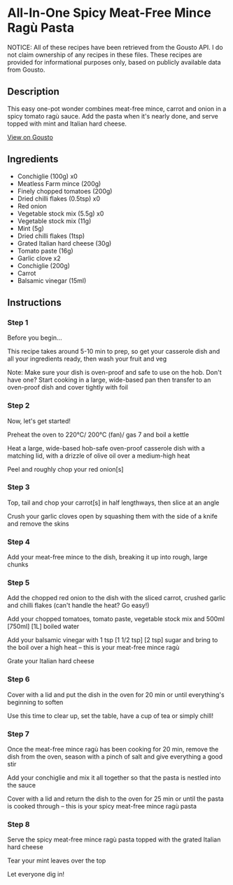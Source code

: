 # All-In-One Spicy Meat-Free Mince Ragù Pasta

NOTICE: All of these recipes have been retrieved from the Gousto API. I do not claim ownership of any recipes in these files. These recipes are provided for informational purposes only, based on publicly available data from Gousto.

## Description

This easy one-pot wonder combines meat-free mince, carrot and onion in a spicy tomato ragù sauce. Add the pasta when it's nearly done, and serve topped with mint and Italian hard cheese. 

[View on Gousto](https://www.gousto.co.uk/recipes/cookbook/all-in-one-spicy-meat-free-ragu-pasta)

## Ingredients

- Conchiglie (100g) x0
- Meatless Farm mince (200g)
- Finely chopped tomatoes (200g)
- Dried chilli flakes (0.5tsp) x0
- Red onion
- Vegetable stock mix (5.5g) x0
- Vegetable stock mix (11g)
- Mint (5g)
- Dried chilli flakes (1tsp)
- Grated Italian hard cheese (30g)
- Tomato paste (16g)
- Garlic clove x2
- Conchiglie (200g)
- Carrot
- Balsamic vinegar (15ml)

## Instructions


### Step 1

Before you begin...

This recipe takes around 5-10 min to prep, so get your casserole dish and all your ingredients ready, then wash your fruit and veg

Note: Make sure your dish is oven-proof and safe to use on the hob. Don't have one? Start cooking in a large, wide-based pan then transfer to an oven-proof dish and cover tightly with foil


### Step 2

Now, let's get started!

Preheat the oven to 220°C/ 200°C (fan)/ gas 7 and boil a kettle

Heat a large, wide-based hob-safe oven-proof casserole dish with a matching lid, with a drizzle of olive oil over a medium-high heat

Peel and roughly chop your red onion[s]


### Step 3

Top, tail and chop your carrot[s] in half lengthways, then slice at an angle

Crush your garlic cloves open by squashing them with the side of a knife and remove the skins


### Step 4

Add your meat-free mince to the dish, breaking it up into rough, large chunks


### Step 5

Add the chopped red onion to the dish with the sliced carrot, crushed garlic and chilli flakes (can't handle the heat? Go easy!)

Add your chopped tomatoes, tomato paste, vegetable stock mix and 500ml<span class="text-purple"> [750ml] </span><span class="text-danger">[1L] </span>boiled water

Add your balsamic vinegar with 1 tsp <span class="text-purple">[1 1/2 tsp]</span> <span class="text-danger">[2 tsp]</span> sugar and bring to the boil over a high heat – this is your meat-free mince ragù

Grate your Italian hard cheese


### Step 6

Cover with a lid and put the dish in the oven for 20 min or until everything's beginning to soften

Use this time to clear up, set the table, have a cup of tea or simply chill!


### Step 7

Once the meat-free mince ragù has been cooking for 20 min, remove the dish from the oven, season with a pinch of salt and give everything a good stir

Add your conchiglie and mix it all together so that the pasta is nestled into the sauce

Cover with a lid and return the dish to the oven for 25 min or until the pasta is cooked through – this is your spicy meat-free mince ragù pasta

### Step 8

Serve the spicy meat-free mince ragù pasta topped with the grated Italian hard cheese

Tear your mint leaves over the top

Let everyone dig in!

